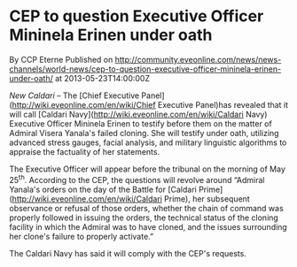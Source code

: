 # CEP to question Executive Officer Mininela Erinen under oath
By CCP Eterne
Published on http://community.eveonline.com/news/news-channels/world-news/cep-to-question-executive-officer-mininela-erinen-under-oath/ at 2013-05-23T14:00:00Z

_New Caldari –_ The [Chief Executive Panel](http://wiki.eveonline.com/en/wiki/Chief Executive Panel)has revealed that it will call [Caldari Navy](http://wiki.eveonline.com/en/wiki/Caldari Navy) Executive Officer Mininela Erinen to testify before them on the matter of Admiral Visera Yanala's failed cloning. She will testify under oath, utilizing advanced stress gauges, facial analysis, and military linguistic algorithms to appraise the factuality of her statements.

The Executive Officer will appear before the tribunal on the morning of May 25<sup><span style="font-style: normal">th</span></sup>. According to the CEP, the questions will revolve around “Admiral Yanala's orders on the day of the Battle for [Caldari Prime](http://wiki.eveonline.com/en/wiki/Caldari Prime), her subsequent observance or refusal of those orders, whether the chain of command was properly followed in issuing the orders, the technical status of the cloning facility in which the Admiral was to have cloned, and the issues surrounding her clone's failure to properly activate.”

The Caldari Navy has said it will comply with the CEP's requests.


